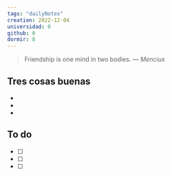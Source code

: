 ```yaml
---
tags: "dailyNotes"
creation: 2022-12-04
universidad: 0
github: 0
dormir: 8
---
```


> Friendship is one mind in two bodies.
> — <cite>Mencius</cite>

## Tres cosas buenas 
- 
- 
- 

## To do
- [ ] 
- [ ] 
- [ ] 
